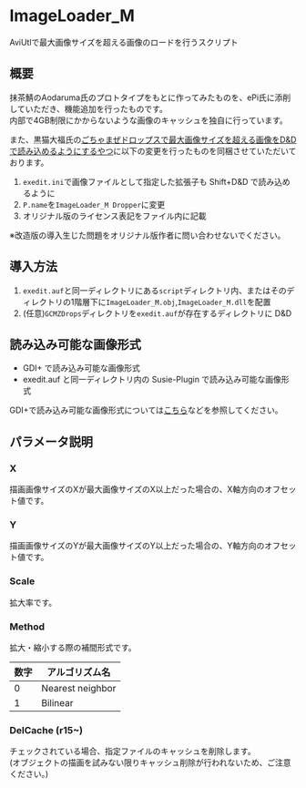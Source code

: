 # ImageLoader_M
AviUtlで最大画像サイズを超える画像のロードを行うスクリプト

## 概要
抹茶鯖のAodaruma氏のプロトタイプをもとに作ってみたものを、ePi氏に添削していただき、機能追加を行ったものです。  
内部で4GB制限にかからないような画像のキャッシュを独自に行っています。

また、黒猫大福氏の[ごちゃまぜドロップスで最大画像サイズを超える画像をD&Dで読み込めるようにするやつ](https://roku14live.booth.pm/items/4569547)に以下の変更を行ったものを同梱させていただいております。
1. `exedit.ini`で画像ファイルとして指定した拡張子も Shift+D&D で読み込めるように
2. `P.name`を`ImageLoader_M Dropper`に変更
3. オリジナル版のライセンス表記をファイル内に記載

※改造版の導入生じた問題をオリジナル版作者に問い合わせないでください。


## 導入方法
1. `exedit.auf`と同一ディレクトリにある`script`ディレクトリ内、またはそのディレクトリの1階層下に`ImageLoader_M.obj`,`ImageLoader_M.dll`を配置
2. (任意)`GCMZDrops`ディレクトリを`exedit.auf`が存在するディレクトリに D&D

## 読み込み可能な画像形式
+ GDI+ で読み込み可能な画像形式
+ exedit.auf と同一ディレクトリ内の Susie-Plugin で読み込み可能な画像形式

GDI+で読み込み可能な画像形式については[こちら](https://docs.microsoft.com/ja-jp/windows/win32/gdiplus/-gdiplus-types-of-bitmaps-about#graphics-file-formats)などを参照してください。

## パラメータ説明
### X
描画画像サイズのXが最大画像サイズのX以上だった場合の、X軸方向のオフセット値です。
### Y
描画画像サイズのYが最大画像サイズのY以上だった場合の、Y軸方向のオフセット値です。
### Scale
拡大率です。
### Method
拡大・縮小する際の補間形式です。

|数字| アルゴリズム名 |
|----|----------------|
| 0  |Nearest neighbor|
| 1  |Bilinear        |

### DelCache (r15~)
チェックされている場合、指定ファイルのキャッシュを削除します。  
(オブジェクトの描画を試みない限りキャッシュ削除が行われないため、ご注意ください。)
